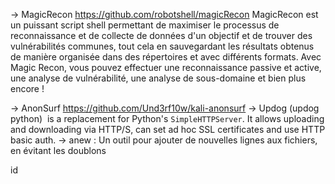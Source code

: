 -> MagicRecon
	https://github.com/robotshell/magicRecon
	MagicRecon est un puissant script shell permettant de maximiser le processus de reconnaissance et de collecte de données d'un objectif et de trouver des vulnérabilités communes, tout cela en sauvegardant les résultats obtenus de manière organisée dans des répertoires et avec différents formats.
	Avec Magic Recon, vous pouvez effectuer une reconnaissance passive et active, une analyse de vulnérabilité, une analyse de sous-domaine et bien plus encore !

-> AnonSurf 
	https://github.com/Und3rf10w/kali-anonsurf
-> Updog (updog python)
		 is a replacement for Python's `SimpleHTTPServer`. It allows uploading and downloading via HTTP/S, can set ad hoc SSL certificates and use HTTP basic auth.
-> anew :
	Un outil pour ajouter de nouvelles lignes aux fichiers, en évitant les doublons

id



